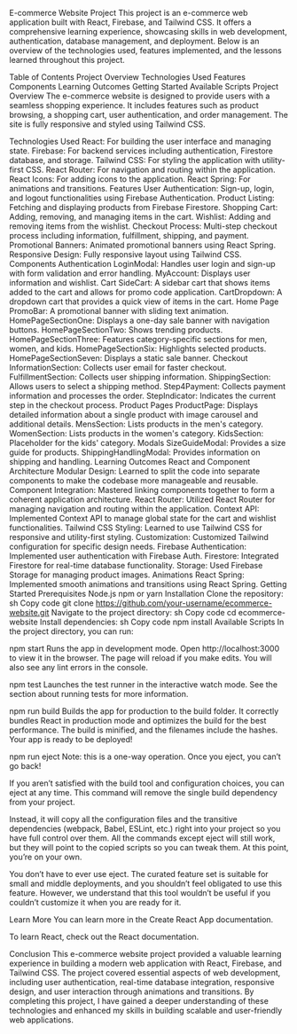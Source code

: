 E-commerce Website Project
This project is an e-commerce web application built with React, Firebase, and Tailwind CSS. It offers a comprehensive learning experience, showcasing skills in web development, authentication, database management, and deployment. Below is an overview of the technologies used, features implemented, and the lessons learned throughout this project.

Table of Contents
Project Overview
Technologies Used
Features
Components
Learning Outcomes
Getting Started
Available Scripts
Project Overview
The e-commerce website is designed to provide users with a seamless shopping experience. It includes features such as product browsing, a shopping cart, user authentication, and order management. The site is fully responsive and styled using Tailwind CSS.

Technologies Used
React: For building the user interface and managing state.
Firebase: For backend services including authentication, Firestore database, and storage.
Tailwind CSS: For styling the application with utility-first CSS.
React Router: For navigation and routing within the application.
React Icons: For adding icons to the application.
React Spring: For animations and transitions.
Features
User Authentication: Sign-up, login, and logout functionalities using Firebase Authentication.
Product Listing: Fetching and displaying products from Firebase Firestore.
Shopping Cart: Adding, removing, and managing items in the cart.
Wishlist: Adding and removing items from the wishlist.
Checkout Process: Multi-step checkout process including information, fulfillment, shipping, and payment.
Promotional Banners: Animated promotional banners using React Spring.
Responsive Design: Fully responsive layout using Tailwind CSS.
Components
Authentication
LoginModal: Handles user login and sign-up with form validation and error handling.
MyAccount: Displays user information and wishlist.
Cart
SideCart: A sidebar cart that shows items added to the cart and allows for promo code application.
CartDropdown: A dropdown cart that provides a quick view of items in the cart.
Home Page
PromoBar: A promotional banner with sliding text animation.
HomePageSectionOne: Displays a one-day sale banner with navigation buttons.
HomePageSectionTwo: Shows trending products.
HomePageSectionThree: Features category-specific sections for men, women, and kids.
HomePageSectionSix: Highlights selected products.
HomePageSectionSeven: Displays a static sale banner.
Checkout
InformationSection: Collects user email for faster checkout.
FulfillmentSection: Collects user shipping information.
ShippingSection: Allows users to select a shipping method.
Step4Payment: Collects payment information and processes the order.
StepIndicator: Indicates the current step in the checkout process.
Product Pages
ProductPage: Displays detailed information about a single product with image carousel and additional details.
MensSection: Lists products in the men's category.
WomenSection: Lists products in the women's category.
KidsSection: Placeholder for the kids' category.
Modals
SizeGuideModal: Provides a size guide for products.
ShippingHandlingModal: Provides information on shipping and handling.
Learning Outcomes
React and Component Architecture
Modular Design: Learned to split the code into separate components to make the codebase more manageable and reusable.
Component Integration: Mastered linking components together to form a coherent application architecture.
React Router: Utilized React Router for managing navigation and routing within the application.
Context API: Implemented Context API to manage global state for the cart and wishlist functionalities.
Tailwind CSS
Styling: Learned to use Tailwind CSS for responsive and utility-first styling.
Customization: Customized Tailwind configuration for specific design needs.
Firebase
Authentication: Implemented user authentication with Firebase Auth.
Firestore: Integrated Firestore for real-time database functionality.
Storage: Used Firebase Storage for managing product images.
Animations
React Spring: Implemented smooth animations and transitions using React Spring.
Getting Started
Prerequisites
Node.js
npm or yarn
Installation
Clone the repository:
sh
Copy code
git clone https://github.com/your-username/ecommerce-website.git
Navigate to the project directory:
sh
Copy code
cd ecommerce-website
Install dependencies:
sh
Copy code
npm install
Available Scripts
In the project directory, you can run:

npm start
Runs the app in development mode. Open http://localhost:3000 to view it in the browser. The page will reload if you make edits. You will also see any lint errors in the console.

npm test
Launches the test runner in the interactive watch mode. See the section about running tests for more information.

npm run build
Builds the app for production to the build folder. It correctly bundles React in production mode and optimizes the build for the best performance. The build is minified, and the filenames include the hashes. Your app is ready to be deployed!

npm run eject
Note: this is a one-way operation. Once you eject, you can’t go back!

If you aren’t satisfied with the build tool and configuration choices, you can eject at any time. This command will remove the single build dependency from your project.

Instead, it will copy all the configuration files and the transitive dependencies (webpack, Babel, ESLint, etc.) right into your project so you have full control over them. All the commands except eject will still work, but they will point to the copied scripts so you can tweak them. At this point, you’re on your own.

You don’t have to ever use eject. The curated feature set is suitable for small and middle deployments, and you shouldn’t feel obligated to use this feature. However, we understand that this tool wouldn’t be useful if you couldn’t customize it when you are ready for it.

Learn More
You can learn more in the Create React App documentation.

To learn React, check out the React documentation.

Conclusion
This e-commerce website project provided a valuable learning experience in building a modern web application with React, Firebase, and Tailwind CSS. The project covered essential aspects of web development, including user authentication, real-time database integration, responsive design, and user interaction through animations and transitions. By completing this project, I have gained a deeper understanding of these technologies and enhanced my skills in building scalable and user-friendly web applications.
